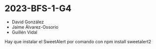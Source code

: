 # 2023-BFS-1-G4
* David González
* Jaime Álvarez-Ossorio
* Guillén Vidal

Hay que instalar el SweetAlert por comando con npm install sweetalert2
